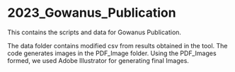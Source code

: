 # 2023_Gowanus_Publication

This contains the scripts and data for Gowanus Publication. 

The data folder contains modified csv from results obtained in the tool.
The code generates images in the PDF_Image folder. 
Using the PDF_Images formed, we used Adobe Illustrator for generating final Images.
